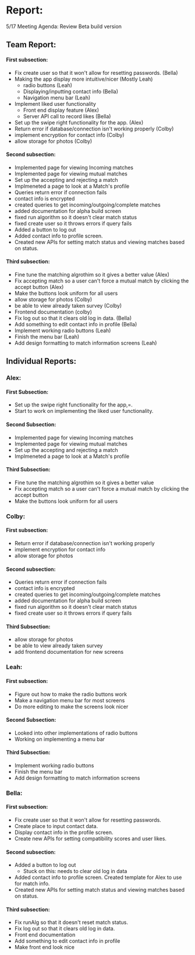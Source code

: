 # Report:

5/17 Meeting Agenda:
Review Beta build version

## Team Report:
#### First subsection:
- Fix create user so that it won't allow for resetting passwords. (Bella)
- Making the app display more intuitive/nicer (Mostly Leah)
    - radio buttons (Leah)
    - Displaying/inputting contact info (Bella)
    - Navigation menu bar (Leah)
- Implement liked user functionality
    - Front end display feature (Alex)
    - Server API call to record likes (Bella)
- Set up the swipe right functionality for the app. (Alex)
- Return error if database/connection isn't working properly (Colby)
- implement encryption for contact info (Colby)
- allow storage for photos (Colby)

#### Second subsection:
- Implemented page for viewing Incoming matches
- Implemented page for viewing mutual matches
- Set up the accepting and rejecting a match
- Implmeneted a page to look at a Match's profile
- Queries return error if connection fails
- contact info is encrypted
- created queries to get incoming/outgoing/complete matches
- added documentation for alpha build screen
- fixed run algorithm so it doesn't clear match status
- fixed create user so it throws errors if query fails
- Added a button to log out
- Added contact info to profile screen.
- Created new APIs for setting match status and viewing matches based on status.

#### Third subsection:
- Fine tune the matching algrothim so it gives a better value (Alex)
- Fix accepting match so a user can't force a mutual match by clicking the accept button (Alex)
- Make the buttons look uniform for all users 
- allow storage for photos (Colby)
- be able to view already taken survey (Colby)
- Frontend documentation (colby)
- Fix log out so that it clears old log in data. (Bella)
- Add something to edit contact info in profile (Bella)
- Implement working radio buttons (Leah)
- Finish the menu bar (Leah)
- Add design formatting to match information screens (Leah)

## Individual Reports:

### Alex:
#### First Subsection:
- Set up the swipe right functionality for the app,=.
- Start to work on implementing the liked user functionality.

#### Second Subsection:
- Implemented page for viewing Incoming matches
- Implemented page for viewing mutual matches
- Set up the accepting and rejecting a match
- Implmeneted a page to look at a Match's profile

#### Third Subsection:
- Fine tune the matching algrothim so it gives a better value
- Fix accepting match so a user can't force a mutual
  match by clicking the accept button
- Make the buttons look uniform for all users

### Colby:
#### First subsection:
- Return error if database/connection isn't working properly
- implement encryption for contact info
- allow storage for photos

#### Second subsection:
- Queries return error if connection fails
- contact info is encrypted
- created queries to get incoming/outgoing/complete matches
- added documentation for alpha build screen
- fixed run algorithm so it doesn't clear match status
- fixed create user so it throws errors if query fails

#### Third Subsection:
- allow storage for photos
- be able to view already taken survey
- add frontend documentation for new screens

### Leah:
#### First subsection:
- Figure out how to make the radio buttons work
- Make a navigation menu bar for most screens
- Do more editing to make the screens look nicer

#### Second Subsection:
- Looked into other implementations of radio buttons
- Working on implementing a menu bar 

#### Third Subsection:
- Implement working radio buttons
- Finish the menu bar
- Add design formatting to match information screens

### Bella:
#### First subsection:
- Fix create user so that it won't allow for resetting passwords.
- Create place to input contact data.
- Display contact info in the profile screen.
- Create new APIs for setting compatibility scores and user likes.

#### Second subsection:
- Added a button to log out
  - Stuck on this: needs to clear old log in data
- Added contact info to profile screen. Created template for Alex to use for match info.
- Created new APIs for setting match status and viewing matches based on status.

#### Third subsection:
- Fix runAlg so that it doesn't reset match status.
- Fix log out so that it clears old log in data.
- Front end documentation
- Add something to edit contact info in profile
- Make front end look nice
